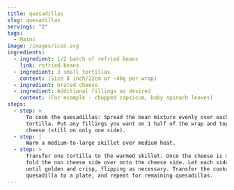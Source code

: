 ```yaml
---
title: quesadillas
slug: quesadillas
servings: "2"
tags:
  - Mains
image: /images/icon.svg
ingredients:
  - ingredient: 1/2 batch of refried beans
    link: refried-beans
  - ingredient: 3 small tortillas
    context: (Size 8 inch/22cm or ~40g per wrap)
  - ingredient: Grated cheese
  - ingredient: Additional fillings as desired
    context: (For example - chopped capsicum, baby spinach leaves)
steps:
  - step: >
      To cook the quesadillas: Spread the bean mixture evenly over each
      tortilla. Put any fillings you want on 1 half of the wrap and top with
      cheese (still on only one side). 
  - step: |
      Warm a medium-to-large skillet over medium heat. 
  - step: >
      Transfer one tortilla to the warmed skillet. Once the cheese is melting,
      fold the non cheese side over onto the cheese side. Let each side cook
      until golden and crisp, flipping as necessary. Transfer the cooked
      quesadilla to a plate, and repeat for remaining quesadillas.
---
```

